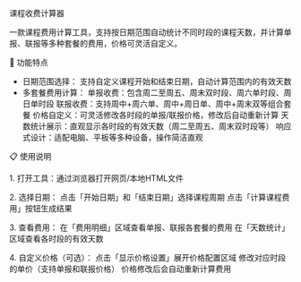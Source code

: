 课程收费计算器
 
一款课程费用计算工具，支持按日期范围自动统计不同时段的课程天数，并计算单报、联报等多种套餐的费用，价格可灵活自定义。

 
📌 功能特点

- 日期范围选择：
      支持自定义课程开始和结束日期，自动计算范围内的有效天数
- 多套餐费用计算：
      单报收费：包含周二至周五、周末双时段、周六单时段、周日单时段
      联报收费：支持周中+周六单、周中+周日单、周中+周末双等组合套餐
      价格自定义：可灵活修改各时段的单报/联报价格，修改后自动重新计算
      天数统计展示：直观显示各时段的有效天数（周二至周五、周末双时段等）
      响应式设计：适配电脑、平板等多种设备，操作简洁直观

 
📋 使用说明

1. 打开工具：通过浏览器打开网页/本地HTML文件

2. 选择日期：
      点击「开始日期」和「结束日期」选择课程周期
      点击「计算课程费用」按钮生成结果

3. 查看费用：
      在「费用明细」区域查看单报、联报各套餐的费用
      在「天数统计」区域查看各时段的有效天数

4. 自定义价格（可选）：
      点击「显示价格设置」展开价格配置区域
      修改对应时段的单价（支持单报和联报价格）
      价格修改后会自动重新计算费用
